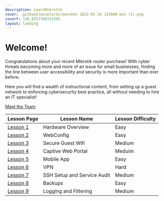 ```yaml
---
description: LearnMikrotik
cover: .gitbook/assets/Screenshot 2022-01-24 125609-min (1).png
coverY: 128.8257768721345
layout: landing
---
```


# Welcome!

Congratulations about your recent Mikrotik router purchase! With cyber threats becoming more and more of an issue for small businesses, finding the line between user accessibility and security is more important than ever before.

Here you will find a wealth of instructional content, from setting up a guest network to enforcing cybersecurity best practice, all without needing to hire an IT specialist!

[Meet the Team](aboutus.md)

| Lesson Page                  | Lesson Name                 | Lesson Difficulty |
| ---------------------------- | --------------------------- | ----------------- |
| [Lesson 1](pages/Lesson1.md)  | Hardware Overview           | Easy              |
| [Lesson 2](pages/Lesson2.md)  | WebConfig                   | Easy              |
| [Lesson 3](pages/Lesson3.md)  | Secure Guest Wifi           | Medium            |
| [Lesson 4](pages/Lesson4.md)  | Captive Web Portal          | Meduim            |
| [Lesson 5](pages/Lesson5.md)  | Mobile App                  | Easy              |
| [Lesson 6](pages/Lesson6.md)  | VPN                         | Hard              |
| [Lesson 7](pages/Lesson7.md)  | SSH Setup and Service Audit | Medium            |
| [Lesson 8](pages/Lesson8.md) | Backups                     | Easy              |
| [Lesson 9](pages/Lesson9.md) |Logging and Filtering        | Medium            |
